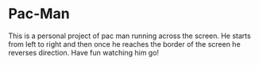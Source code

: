 # Pac-Man
This is a personal project of pac man running across the screen. He starts from left to right and then once he reaches the border of the screen he reverses direction. Have fun watching him go!
